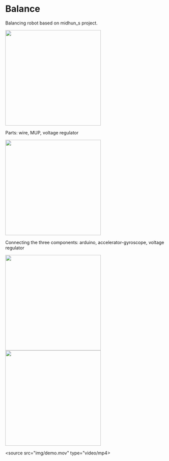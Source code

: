 <link rel="stylesheet" href="styles.css">

# Balance
Balancing robot based on  midhun_s project.

<div class="container">
<img src = "img/parts.png" width =300>
<p class="container"> Parts: wire, MUP, voltage regulator </p>
</div>


<img src = "img/gyro.png" width=300>
<p> Connecting the three components: arduino,
  accelerator-gyroscope, voltage regulator </p>
<img src = "img/integ.png" width=300>
<img src = "img/test.png" width=300>

<source src="img/demo.mov" type="video/mp4>

